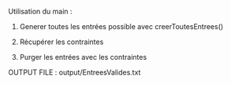 Utilisation du main :

1. Generer toutes les entrées possible avec creerToutesEntrees()

2. Récupérer les contraintes

3. Purger les entrées avec les contraintes

OUTPUT FILE : output/EntreesValides.txt